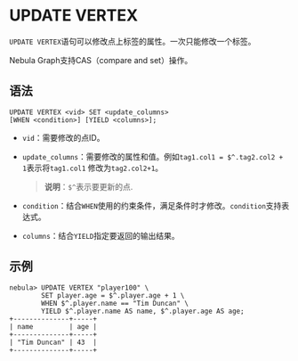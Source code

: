 # UPDATE VERTEX

`UPDATE VERTEX`语句可以修改点上标签的属性。一次只能修改一个标签。

Nebula Graph支持CAS（compare and set）操作。

## 语法

```ngql
UPDATE VERTEX <vid> SET <update_columns>
[WHEN <condition>] [YIELD <columns>];
```

- `vid`：需要修改的点ID。

- `update_columns`：需要修改的属性和值。例如`tag1.col1 = $^.tag2.col2 + 1`表示将`tag1.col1` 修改为`tag2.col2+1`。

    >**说明**：`$^`表示要更新的点.

- `condition`：结合`WHEN`使用的约束条件，满足条件时才修改。`condition`支持表达式。

- `columns`：结合`YIELD`指定要返回的输出结果。

## 示例

```ngql
nebula> UPDATE VERTEX "player100" \
        SET player.age = $^.player.age + 1 \
        WHEN $^.player.name == "Tim Duncan" \
        YIELD $^.player.name AS name, $^.player.age AS age;
+--------------+-----+
| name         | age |
+--------------+-----+
| "Tim Duncan" | 43  |
+--------------+-----+
```